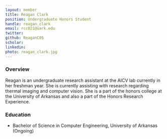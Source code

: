 ```yaml
---
layout: member
title: Reagan Clark
position: Undergraduate Honors Student 
handle: reagan_clark
email: rcc021@uark.edu
twitter:
github: ReaganC05
scholar: 
linkedin: 
photo: reagan_clark.jpg
---
```


### Overview
Reagan is an undergraduate research assistant at the AICV lab currently in her freshman year. She is currently assisting with research regarding thermal imaging and computer vision. She is a part of the honors college at the University of Arkansas and also a part of the Honors Research Experience.

### Education
- Bachelor of Science in Computer Engineering, University of Arkansas (Ongoing)
